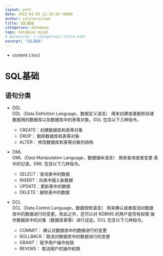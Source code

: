 ```yaml
---
layout: post
date: 2022-01-05 22:10:20 +0800
author: solitaryclown
title: SQL基础
categories: database
tags: database mysql
# permalink: /:categories/:title.html
excerpt: "SQL基础"
---
```

* content
{:toc}

# SQL基础

## 语句分类
+ DDL  
DDL（Data Definition Language，数据定义语言）  用来创建或者删除存储
数据用的数据库以及数据库中的表等对象。DDL 包含以下几种指令。
    - CREATE：创建数据库和表等对象
    - DROP： 删除数据库和表等对象
    - ALTER： 修改数据库和表等对象的结构

+ DML  
DML（Data Manipulation Language，数据操纵语言）  用来查询或者变更
表中的记录。DML 包含以下几种指令。
    - SELECT：查询表中的数据
    - INSERT：向表中插入新数据
    - UPDATE：更新表中的数据
    - DELETE：删除表中的数据
+ DCL  
DCL（Data Control Language，数据控制语言）  用来确认或者取消对数据
库中的数据进行的变更。除此之外，还可以对 RDBMS 的用户是否有权限
操作数据库中的对象（数据库表等）进行设定。DCL 包含以下几种指令。
    - COMMIT： 确认对数据库中的数据进行的变更
    - ROLLBACK：取消对数据库中的数据进行的变更
    - GRANT： 赋予用户操作权限
    - REVOKE： 取消用户的操作权限
